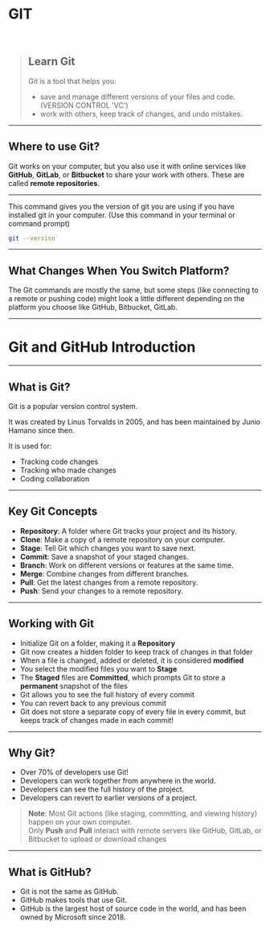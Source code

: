 # GIT
<br>

> ## Learn Git
> Git is a tool that helps you:
> - save and manage different versions of your files and code. (VERSION CONTROL 'VC')
> - work with others, keep track of changes, and undo mistakes.

---

## Where to use Git?

Git works on your computer, but you also use it with online services like **GitHub**, **GitLab**, or **Bitbucket** to share your work with others. These are called **remote repositories**.

---

This command gives you the version of git you are using if you have installed git in your computer. (Use this command in your terminal or command prompt)

```bash
git --version
```
---

## What Changes When You Switch Platform?

The Git commands are mostly the same, but some steps (like connecting to a remote or pushing code) might look a little different depending on the platform you choose like GitHub, Bitbucket, GitLab.

---
# Git and GitHub Introduction
---

## What is Git?
Git is a popular version control system.

It was created by Linus Torvalds in 2005, and has been maintained by Junio Hamano since then.

It is used for:

- Tracking code changes
- Tracking who made changes
- Coding collaboration

---
## Key Git Concepts

- **Repository**: A folder where Git tracks your project and its history.
- **Clone**: Make a copy of a remote repository on your computer.
- **Stage**: Tell Git which changes you want to save next.
- **Commit**: Save a snapshot of your staged changes.
- **Branch**: Work on different versions or features at the same time.
- **Merge**: Combine changes from different branches.
- **Pull**: Get the latest changes from a remote repository.
- **Push**: Send your changes to a remote repository.

---

## Working with Git

- Initialize Git on a folder, making it a **Repository**
- Git now creates a hidden folder to keep track of changes in that folder
- When a file is changed, added or deleted, it is considered **modified**
- You select the modified files you want to **Stage**
- The **Staged** files are **Committed**, which prompts Git to store a **permanent** snapshot of the files
- Git allows you to see the full history of every commit
- You can revert back to any previous commit
- Git does not store a separate copy of every file in every commit, but keeps track of changes made in each commit!

---

## Why Git?

- Over 70% of developers use Git!
- Developers can work together from anywhere in the world.
- Developers can see the full history of the project.
- Developers can revert to earlier versions of a project.

> **Note**: Most Git actions (like staging, committing, and viewing history) happen on your own computer.<br>
> Only **Push** and **Pull** interact with remote servers like GitHub, GitLab, or Bitbucket to upload or download changes

---

## What is GitHub?

- Git is not the same as GitHub.
- GitHub makes tools that use Git.
- GitHub is the largest host of source code in the world, and has been owned by Microsoft since 2018.

